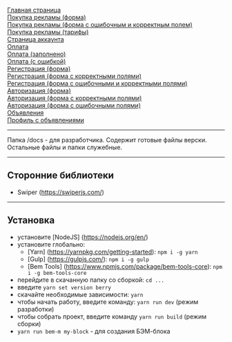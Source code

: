 <a href="https://brekot.github.io/onlygram-gulp/">Главная страница</a><br>
<a href="https://brekot.github.io/onlygram-gulp/promoting-one.html">Покупка рекламы (форма)</a><br>
<a href="https://brekot.github.io/onlygram-gulp/promoting-two.html">Покупка рекламы (форма с ошибочным и корректным полем)</a><br>
<a href="https://brekot.github.io/onlygram-gulp/promoting-three.html">Покупка рекламы (тарифы)</a><br>
<a href="https://brekot.github.io/onlygram-gulp/profile.html">Страница аккаунта</a><br>
<a href="https://brekot.github.io/onlygram-gulp/pay-one.html">Оплата</a><br>
<a href="https://brekot.github.io/onlygram-gulp/pay-two.html">Оплата (заполнено)</a><br>
<a href="https://brekot.github.io/onlygram-gulp/pay-three.html">Оплата (с ошибкой)</a><br>
<a href="https://brekot.github.io/onlygram-gulp/registration-one.html">Регистрация (форма)</a><br>
<a href="https://brekot.github.io/onlygram-gulp/registration-two.html">Регистрация (форма с корректными полями)</a><br>
<a href="https://brekot.github.io/onlygram-gulp/registration-three.html">Регистрация  (форма с ошибочными и корректными полями)</a><br>
<a href="https://brekot.github.io/onlygram-gulp/login-one.html">Авторизация (форма)</a><br>
<a href="https://brekot.github.io/onlygram-gulp/login-two.html">Авторизация (форма с корректными полями)</a><br>
<a href="https://brekot.github.io/onlygram-gulp/login-three.html">Авторизация  (форма с ошибочными полями)</a><br>
<a href="https://brekot.github.io/onlygram-gulp/offers.html">Объявления</a><br>
<a href="https://brekot.github.io/onlygram-gulp/profile-offers.html">Профиль с объявлениями</a><br>

<hr>

Папка /docs - для разработчика. Содержит готовые файлы верски. Остальные файлы и папки служебные.

<hr>

## Сторонние библиотеки
* Swiper (https://swiperjs.com/)

<hr>

## Установка
* установите [NodeJS] (https://nodejs.org/en/)
* установите глобально:
    * [Yarn] (https://yarnpkg.com/getting-started): ```npm i -g yarn```
    * [Gulp] (https://gulpjs.com/): ```npm i -g gulp```
    * [Bem Tools] (https://www.npmjs.com/package/bem-tools-core): ```npm i -g bem-tools-core```
* перейдите в скачанную папку со сборкой: ```cd ...```
* введите ```yarn set version berry```
* скачайте необходимые зависимости: ```yarn```
* чтобы начать работу, введите команду: ```yarn run dev``` (режим разработки)
* чтобы собрать проект, введите команду ```yarn run build``` (режим сборки)
* ```yarn run bem-m my-block``` - для создания БЭМ-блока